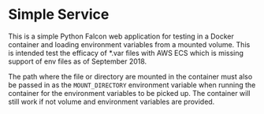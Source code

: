 # Simple Service

This is a simple Python Falcon web application for testing in a Docker container
and loading environment variables from a mounted volume. This is intended test the
efficacy of *.var files with AWS ECS which is missing support of env files as of
September 2018.

The path where the file or directory are mounted in the container must also be passed 
in as the `MOUNT_DIRECTORY` environment variable when running the container for the
environment variables to be picked up. The container will still work if not volume
and environment variables are provided.